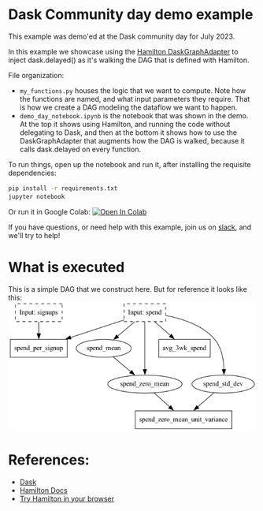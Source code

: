 # Dask Community day demo example

This example was demo'ed at the Dask community day for July 2023.

In this example we showcase using the [Hamilton DaskGraphAdapter](https://hamilton.dagworks.io/en/latest/reference/graph-adapters/DaskGraphAdapter/#h-dask-daskgraphadapter)
to inject dask.delayed() as it's walking the DAG that is defined with Hamilton.

File organization:

* `my_functions.py` houses the logic that we want to compute. Note how the functions are named, and what input
parameters they require. That is how we create a DAG modeling the dataflow we want to happen.
* `demo_day_notebook.ipynb` is the notebook that was shown in the demo. At the top it shows using Hamilton, and running
the code without delegating to Dask, and then at the bottom it shows how to use the DaskGraphAdapter that augments
how the DAG is walked, because it calls dask.delayed on every function.

To run things, open up the notebook and run it, after installing the requisite dependencies:
```bash
pip install -r requirements.txt
jupyter notebook
```

Or run it in Google Colab:
[![Open In Colab](https://colab.research.google.com/assets/colab-badge.svg)
](https://colab.research.google.com/github/dagworks-inc/hamilton/blob/main/examples/dask/community_demo/demo_day_notebook.ipynb)



If you have questions, or need help with this example,
join us on [slack](https://join.slack.com/t/hamilton-opensource/shared_invite/zt-2niepkra8-DGKGf_tTYhXuJWBTXtIs4g), and we'll try to help!

# What is executed
This is a simple DAG that we construct here. But for reference it looks like this:
![my_dag](my_dag.dot.png)

# References:
* [Dask](https://dask.org/)
* [Hamilton Docs](https://hamilton.dagworks.io/en/latest/)
* [Try Hamilton in your browser](https://www.tryhamilton.dev/)
